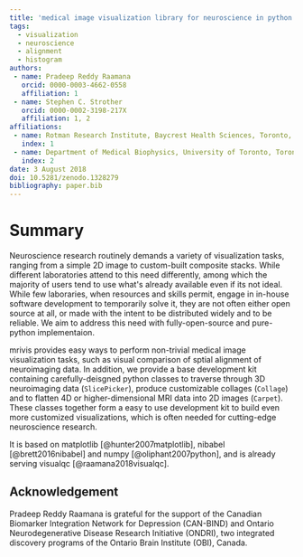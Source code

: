 ```yaml
---
title: 'medical image visualization library for neuroscience in python'
tags:
  - visualization
  - neuroscience
  - alignment
  - histogram
authors:
 - name: Pradeep Reddy Raamana
   orcid: 0000-0003-4662-0558
   affiliation: 1
 - name: Stephen C. Strother
   orcid: 0000-0002-3198-217X
   affiliation: 1, 2
affiliations:
 - name: Rotman Research Institute, Baycrest Health Sciences, Toronto, ON, Canada
   index: 1
 - name: Department of Medical Biophysics, University of Toronto, Toronto, ON, Canada
   index: 2
date: 3 August 2018
doi: 10.5281/zenodo.1328279
bibliography: paper.bib
---
```


# Summary

Neuroscience research routinely demands a variety of visualization tasks, ranging from a simple 2D image to custom-built composite stacks. While different laboratories attend to this need differently, among which the majority of users tend to use what's already available even if its not ideal. While few laboraries, when resources and skills permit, engage in in-house software development to temporarily solve it, they are not often either open source at all, or made with the intent to be distributed widely and to be reliable. We aim to address this need with fully-open-source and pure-python implementaion.

mrivis provides easy ways to perform non-trivial medical image visualization tasks, such as visual comparison of sptial alignment of neuroimaging data. In addition, we provide a base development kit containing carefully-deisgned python classes to traverse through 3D neuroimaging data (`SlicePicker`), produce customizable collages (`Collage`) and to flatten 4D or higher-dimensional MRI data into 2D images (`Carpet`). These classes together form a easy to use development kit to build even more customized visualizations, which is often needed for cutting-edge neuroscience research.

It is based on matplotlib [@hunter2007matplotlib], nibabel [@brett2016nibabel] and numpy [@oliphant2007python], and is already serving visualqc [@raamana2018visualqc].

## Acknowledgement

Pradeep Reddy Raamana is grateful for the support of the Canadian Biomarker Integration Network for Depression (CAN-BIND) and Ontario Neurodegenerative Disease Research Initiative (ONDRI), two integrated discovery programs of the Ontario Brain Institute (OBI), Canada. 

